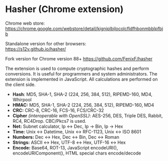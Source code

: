# Hasher (Chrome extension)
Chrome web store:  
https://chrome.google.com/webstore/detail/kignjplbjlocolcfldfhbonmbblpfbjb

Standalone version for other browsers:  
https://s12v.github.io/hasher/

Fork version for Chrome version 88+
https://github.com/FenixF/hasher

The extension is used to compute cryptographic hashes and perform conversions. 
It is useful for programmers and system administrators. 
The extension is implemented in JavaScript. All calculations are performed on the client side.

* <b>Hash</b>: MD5, SHA-1, SHA-2 (224, 256, 384, 512), RIPEMD-160, MD4, Whirpool
* <b>HMAC:</b> MD5, SHA-1, SHA-2 (224, 256, 384, 512), RIPEMD-160, MD4
* <b>CRC:</b> CRC-8, CRC-16, FCS-16, FCS/CRC-32
* <b>Cipher</b> <i>(interoperable with OpenSSL)</i>: AES-256, DES, Triple DES, Rabbit, RC4, RC4Drop. CBC/Pkcs7 is used.
* <b>Net:</b> Subnet calculator, Ip ↔ Dec, Ip → Bin, Ip → Hex
* <b>Time:</b> Unix ↔ Datetime, Unix ↔ RFC-1123, Unix ↔ ISO 8601
* <b>Numbers:</b> Dec ↔ Hex, Dec ↔ Bin, Dec ↔ Roman
* <b>Strings:</b> ASCII ↔ Hex, UTF-8 ↔ Hex, UTF-16 ↔ Hex
* <b>Encode:</b> Base64, ROT-13, JavaScript encodeURI(), encodeURIComponent(), HTML special chars encode/decode
